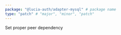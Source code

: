 ```yaml
---
package: "@lucia-auth/adapter-mysql" # package name
type: "patch" # "major", "minor", "patch"
---
```


Set proper peer dependency